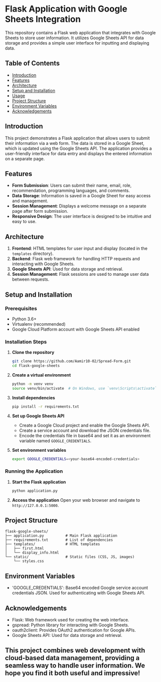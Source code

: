 # Flask Application with Google Sheets Integration

This repository contains a Flask web application that integrates with Google Sheets to store user information. It utilizes Google Sheets API for data storage and provides a simple user interface for inputting and displaying data.

## Table of Contents

- [Introduction](#introduction)
- [Features](#features)
- [Architecture](#architecture)
- [Setup and Installation](#setup-and-installation)
- [Usage](#usage)
- [Project Structure](#project-structure)
- [Environment Variables](#environment-variables)
- [Acknowledgements](#acknowledgements)


## Introduction

This project demonstrates a Flask application that allows users to submit their information via a web form. The data is stored in a Google Sheet, which is updated using the Google Sheets API. The application provides a user-friendly interface for data entry and displays the entered information on a separate page.

## Features

- **Form Submission**: Users can submit their name, email, role, recommendation, programming languages, and comments.
- **Data Storage**: Information is saved in a Google Sheet for easy access and management.
- **Session Management**: Displays a welcome message on a separate page after form submission.
- **Responsive Design**: The user interface is designed to be intuitive and easy to use.

## Architecture

1. **Frontend**: HTML templates for user input and display (located in the `templates` directory).
2. **Backend**: Flask web framework for handling HTTP requests and interacting with Google Sheets.
3. **Google Sheets API**: Used for data storage and retrieval.
4. **Session Management**: Flask sessions are used to manage user data between requests.

## Setup and Installation

### Prerequisites

- Python 3.6+
- Virtualenv (recommended)
- Google Cloud Platform account with Google Sheets API enabled

### Installation Steps

1. **Clone the repository**
    ```bash
    git clone https://github.com/Aamir10-02/Spread-Form.git
    cd flask-google-sheets
    ```

2. **Create a virtual environment**
    ```bash
    python -m venv venv
    source venv/bin/activate  # On Windows, use `venv\Scripts\activate`
    ```

3. **Install dependencies**
    ```bash
    pip install -r requirements.txt
    ```

4. **Set up Google Sheets API**
    - Create a Google Cloud project and enable the Google Sheets API.
    - Create a service account and download the JSON credentials file.
    - Encode the credentials file in base64 and set it as an environment variable named `GOOGLE_CREDENTIALS`.

5. **Set environment variables**
    ```bash
    export GOOGLE_CREDENTIALS=<your-base64-encoded-credentials>
    ```

### Running the Application

1. **Start the Flask application**
    ```bash
    python application.py
    ```

2. **Access the application**
    Open your web browser and navigate to `http://127.0.0.1:5000`.

## Project Structure

```plaintext
flask-google-sheets/
├── application.py          # Main Flask application
├── requirements.txt        # List of dependencies
├── templates/              # HTML templates
│   ├── first.html
│   └── display_info.html
└── static/                 # Static files (CSS, JS, images)
    └── styles.css
```

## Environment Variables
- 'GOOGLE_CREDENTIALS': Base64 encoded Google service account credentials JSON. Used for authenticating with Google Sheets API.


## Acknowledgements
- Flask: Web framework used for creating the web interface.
- gspread: Python library for interacting with Google Sheets.
- oauth2client: Provides OAuth2 authentication for Google APIs.
- Google Sheets API: Used for data storage and retrieval.

## This project combines web development with cloud-based data management, providing a seamless way to handle user information. We hope you find it both useful and impressive!
